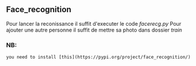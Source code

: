 ## Face_recognition
Pour lancer la reconissance il suffit d'executer le code *facerecg.py*
Pour ajouter une autre personne il suffit de mettre sa photo dans dossier *train*

### NB:
	you need to install [this](https://pypi.org/project/face_recognition/)
